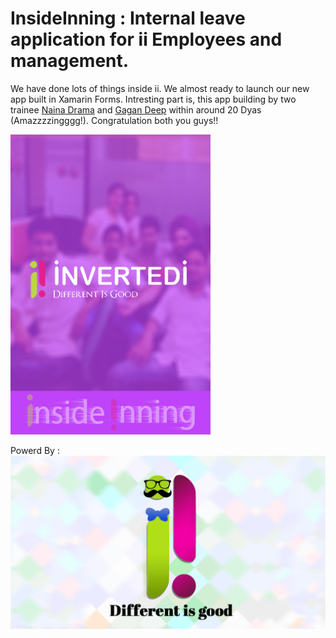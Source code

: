 # InsideInning : Internal leave application for ii Employees and management.

We have done lots of things inside ii. We almost ready to launch our new app built in Xamarin Forms. Intresting part is, this app building by two trainee [Naina Drama](https://github.com/NainaSharma "Naina Sharma") and [Gagan Deep](https://github.com/Gagandeep91) within around 20 Dyas (Amazzzzingggg!). Congratulation both you guys!!

![alt tag](https://raw.githubusercontent.com/rzeem7/InsideInning/master/InsideInning/InsideInning.iOS/Resources/Default.png)

Powerd By : ![alt tag](https://raw.githubusercontent.com/rzeem7/InsideInning/master/InsideInning/InsideInning.Droid/Resources/Drawable/cover.png)

